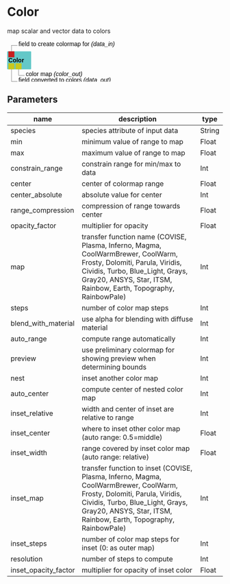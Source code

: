 
# Color
map scalar and vector data to colors

<svg width="40.0em" height="7.6em" >
<style>.text { font: normal 1.0em sans-serif;}tspan{ font: italic 1.0em sans-serif;}.moduleName{ font: bold 1.0em sans-serif;}</style>
<rect x="0em" y="1.8em" width="4.0em" height="3.0em" rx="0.1em" ry="0.1em" style="fill:#64c8c8ff;" />
<rect x="0.2em" y="1.8em" width="1.0em" height="1.0em" rx="0.0em" ry="0.0em" style="fill:#c81e1eff;" >
<title>data_in</title></rect>
<rect x="0.7em" y="0.8em" width="0.03333333333333333em" height="1.0em" rx="0.0em" ry="0.0em" style="fill:#000000;" />
<rect x="0.7em" y="0.8em" width="1.0em" height="0.03333333333333333em" rx="0.0em" ry="0.0em" style="fill:#000000;" />
<text x="1.9em" y="0.9em" class="text" >field to create colormap for<tspan> (data_in)</tspan></text>
<text x="0.2em" y="3.6500000000000004em" class="moduleName" >Color</text><rect x="0.2em" y="3.8em" width="1.0em" height="1.0em" rx="0.0em" ry="0.0em" style="fill:#c8c81eff;" >
<title>data_out</title></rect>
<rect x="0.7em" y="4.8em" width="0.03333333333333333em" height="2.0em" rx="0.0em" ry="0.0em" style="fill:#000000;" />
<rect x="0.7em" y="6.8em" width="1.0em" height="0.03333333333333333em" rx="0.0em" ry="0.0em" style="fill:#000000;" />
<text x="1.9em" y="6.8999999999999995em" class="text" >field converted to colors<tspan> (data_out)</tspan></text>
<rect x="1.4em" y="3.8em" width="1.0em" height="1.0em" rx="0.0em" ry="0.0em" style="fill:#c8c81eff;" >
<title>color_out</title></rect>
<rect x="1.9em" y="4.8em" width="0.03333333333333333em" height="1.0em" rx="0.0em" ry="0.0em" style="fill:#000000;" />
<rect x="1.9em" y="5.8em" width="1.0em" height="0.03333333333333333em" rx="0.0em" ry="0.0em" style="fill:#000000;" />
<text x="3.0999999999999996em" y="5.8999999999999995em" class="text" >color map<tspan> (color_out)</tspan></text>
</svg>

## Parameters
|name|description|type|
|-|-|-|
|species|species attribute of input data|String|
|min|minimum value of range to map|Float|
|max|maximum value of range to map|Float|
|constrain_range|constrain range for min/max to data|Int|
|center|center of colormap range|Float|
|center_absolute|absolute value for center|Int|
|range_compression|compression of range towards center|Float|
|opacity_factor|multiplier for opacity|Float|
|map|transfer function name (COVISE, Plasma, Inferno, Magma, CoolWarmBrewer, CoolWarm, Frosty, Dolomiti, Parula, Viridis, Cividis, Turbo, Blue_Light, Grays, Gray20, ANSYS, Star, ITSM, Rainbow, Earth, Topography, RainbowPale)|Int|
|steps|number of color map steps|Int|
|blend_with_material|use alpha for blending with diffuse material|Int|
|auto_range|compute range automatically|Int|
|preview|use preliminary colormap for showing preview when determining bounds|Int|
|nest|inset another color map|Int|
|auto_center|compute center of nested color map|Int|
|inset_relative|width and center of inset are relative to range|Int|
|inset_center|where to inset other color map (auto range: 0.5=middle)|Float|
|inset_width|range covered by inset color map (auto range: relative)|Float|
|inset_map|transfer function to inset (COVISE, Plasma, Inferno, Magma, CoolWarmBrewer, CoolWarm, Frosty, Dolomiti, Parula, Viridis, Cividis, Turbo, Blue_Light, Grays, Gray20, ANSYS, Star, ITSM, Rainbow, Earth, Topography, RainbowPale)|Int|
|inset_steps|number of color map steps for inset (0: as outer map)|Int|
|resolution|number of steps to compute|Int|
|inset_opacity_factor|multiplier for opacity of inset color|Float|
